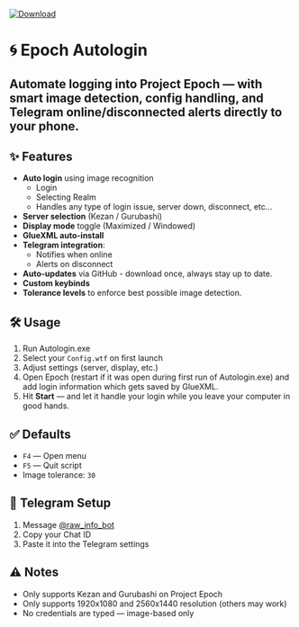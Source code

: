 [![Download](https://img.shields.io/badge/Download%20Autologin-green?style=for-the-badge&logo=github)](https://github.com/vaenster/Epoch-Autologin/releases/latest/download/autologin.exe)

# 🌀 Epoch Autologin
Automate logging into Project Epoch — with smart image detection, config handling, and Telegram online/disconnected alerts directly to your phone.
---

## ✨ Features
- **Auto login** using image recognition
  - Login
  - Selecting Realm
  - Handles any type of login issue, server down, disconnect, etc...
- **Server selection** (Kezan / Gurubashi)
- **Display mode** toggle (Maximized / Windowed)
- **GlueXML auto-install**
- **Telegram integration**:
  - Notifies when online
  - Alerts on disconnect
- **Auto-updates** via GitHub - download once, always stay up to date.
- **Custom keybinds**
- **Tolerance levels** to enforce best possible image detection.

## 🛠 Usage
1. Run Autologin.exe
2. Select your `Config.wtf` on first launch
3. Adjust settings (server, display, etc.)
4. Open Epoch (restart if it was open during first run of Autologin.exe) and add login information which gets saved by GlueXML.  
5. Hit **Start** — and let it handle your login while you leave your computer in good hands. 

## ✅ Defaults
- `F4` — Open menu  
- `F5` — Quit script  
- Image tolerance: `30`

## 🤖 Telegram Setup
1. Message [@raw_info_bot](https://t.me/raw_info_bot)
2. Copy your Chat ID
3. Paste it into the Telegram settings

## ⚠️ Notes
- Only supports Kezan and Gurubashi on Project Epoch
- Only supports 1920x1080 and 2560x1440 resolution (others may work)
- No credentials are typed — image-based only
